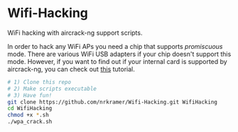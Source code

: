 # Wifi-Hacking

WiFi hacking with aircrack-ng support scripts.

In order to hack any WiFi APs you need a chip that supports *promiscuous* mode. There are various WiFi USB adapters if your chip doesn't support this mode. However, if you want to find out if your internal card is supported by aircrack-ng, you can check out [this](https://www.aircrack-ng.org/doku.php?id=compatible_cards) tutorial.

```bash
# 1) Clone this repo
# 2) Make scripts executable
# 3) Have fun!
git clone https://github.com/nrkramer/Wifi-Hacking.git WifiHacking
cd WifiHacking
chmod +x *.sh
./wpa_crack.sh
```
